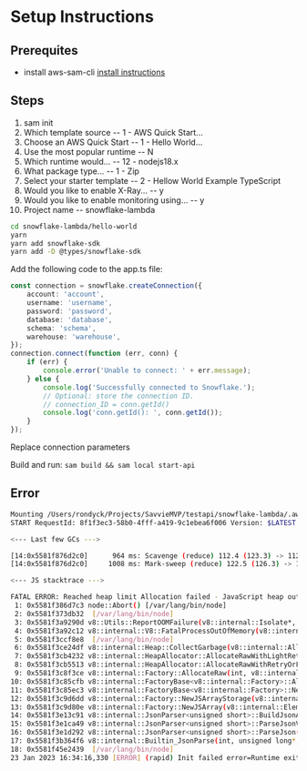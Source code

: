 # Setup Instructions

## Prerequites

- install aws-sam-cli [install instructions](https://docs.aws.amazon.com/serverless-application-model/latest/developerguide/install-sam-cli.html)
  
## Steps

1. sam init
1. Which template source -- 1 - AWS Quick Start...
1. Choose an AWS Quick Start -- 1 - Hello World...
1. Use the most popular runtime -- N
1. Which runtime would... -- 12 - nodejs18.x
1. What package type... -- 1 - Zip
1. Select your starter template -- 2 - Hellow World Example TypeScript
1. Would you like to enable X-Ray... -- y
1. Would you like to enable monitoring using... -- y
1. Project name -- snowflake-lambda

```bash
cd snowflake-lambda/hello-world
yarn
yarn add snowflake-sdk
yarn add -D @types/snowflake-sdk
```

Add the following code to the app.ts file:

```typescript
const connection = snowflake.createConnection({
    account: 'account',
    username: 'username',
    password: 'password',
    database: 'database',
    schema: 'schema',
    warehouse: 'warehouse',
});
connection.connect(function (err, conn) {
    if (err) {
        console.error('Unable to connect: ' + err.message);
    } else {
        console.log('Successfully connected to Snowflake.');
        // Optional: store the connection ID.
        // connection_ID = conn.getId()
        console.log('conn.getId(): ', conn.getId());
    }
});
```

Replace connection parameters

Build and run:
`sam build && sam local start-api`

## Error

```bash
Mounting /Users/rondyck/Projects/SavvieMVP/testapi/snowflake-lambda/.aws-sam/build/HelloWorldFunction as /var/task:ro,delegated inside runtime container
START RequestId: 8f1f3ec3-58b0-4fff-a419-9c1ebea6f006 Version: $LATEST

<--- Last few GCs --->

[14:0x5581f876d2c0]      964 ms: Scavenge (reduce) 112.4 (123.3) -> 112.5 (117.0) MB, 3.7 / 0.0 ms  (average mu = 1.000, current mu = 1.000) allocation failure; 
[14:0x5581f876d2c0]     1008 ms: Mark-sweep (reduce) 122.5 (126.3) -> 122.0 (124.0) MB, 29.3 / 0.0 ms  (+ 6.5 ms in 76 steps since start of marking, biggest step 6.3 ms, walltime since start of marking 97 ms) (average mu = 0.839, current mu = 0.839) alloc

<--- JS stacktrace --->

FATAL ERROR: Reached heap limit Allocation failed - JavaScript heap out of memory
 1: 0x5581f386d7c3 node::Abort() [/var/lang/bin/node]
 2: 0x5581f373db32  [/var/lang/bin/node]
 3: 0x5581f3a9290d v8::Utils::ReportOOMFailure(v8::internal::Isolate*, char const*, bool) [/var/lang/bin/node]
 4: 0x5581f3a92c12 v8::internal::V8::FatalProcessOutOfMemory(v8::internal::Isolate*, char const*, bool) [/var/lang/bin/node]
 5: 0x5581f3ccf8e8  [/var/lang/bin/node]
 6: 0x5581f3ce24df v8::internal::Heap::CollectGarbage(v8::internal::AllocationSpace, v8::internal::GarbageCollectionReason, v8::GCCallbackFlags) [/var/lang/bin/node]
 7: 0x5581f3cb4232 v8::internal::HeapAllocator::AllocateRawWithLightRetrySlowPath(int, v8::internal::AllocationType, v8::internal::AllocationOrigin, v8::internal::AllocationAlignment) [/var/lang/bin/node]
 8: 0x5581f3cb5513 v8::internal::HeapAllocator::AllocateRawWithRetryOrFailSlowPath(int, v8::internal::AllocationType, v8::internal::AllocationOrigin, v8::internal::AllocationAlignment) [/var/lang/bin/node]
 9: 0x5581f3c8f3ce v8::internal::Factory::AllocateRaw(int, v8::internal::AllocationType, v8::internal::AllocationAlignment) [/var/lang/bin/node]
10: 0x5581f3c85cfb v8::internal::FactoryBase<v8::internal::Factory>::AllocateRawArray(int, v8::internal::AllocationType) [/var/lang/bin/node]
11: 0x5581f3c85ec3 v8::internal::FactoryBase<v8::internal::Factory>::NewFixedArrayWithFiller(v8::internal::Handle<v8::internal::Map>, int, v8::internal::Handle<v8::internal::Oddball>, v8::internal::AllocationType) [/var/lang/bin/node]
12: 0x5581f3c9d6dd v8::internal::Factory::NewJSArrayStorage(v8::internal::ElementsKind, int, v8::internal::ArrayStorageAllocationMode) [/var/lang/bin/node]
13: 0x5581f3c9d80e v8::internal::Factory::NewJSArray(v8::internal::ElementsKind, int, int, v8::internal::ArrayStorageAllocationMode, v8::internal::AllocationType) [/var/lang/bin/node]
14: 0x5581f3e13c91 v8::internal::JsonParser<unsigned short>::BuildJsonArray(v8::internal::JsonParser<unsigned short>::JsonContinuation const&, v8::base::SmallVector<v8::internal::Handle<v8::internal::Object>, 16ul, std::allocator<v8::internal::Handle<v8::internal::Object> > > const&) [/var/lang/bin/node]
15: 0x5581f3e1ca49 v8::internal::JsonParser<unsigned short>::ParseJsonValue() [/var/lang/bin/node]
16: 0x5581f3e1d292 v8::internal::JsonParser<unsigned short>::ParseJson() [/var/lang/bin/node]
17: 0x5581f3b364f6 v8::internal::Builtin_JsonParse(int, unsigned long*, v8::internal::Isolate*) [/var/lang/bin/node]
18: 0x5581f45e2439  [/var/lang/bin/node]
23 Jan 2023 16:34:16,330 [ERROR] (rapid) Init failed error=Runtime exited with error: signal: aborted InvokeID=
```
